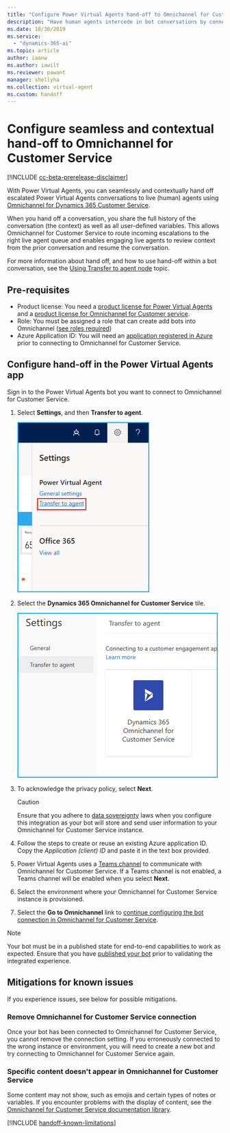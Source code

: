 ```yaml
---
title: "Configure Power Virtual Agents hand-off to Omnichannel for Customer Service"
description: "Have human agents intercede in bot conversations by connecting Power Virtual Agents to Omnichannel."
ms.date: 10/30/2019
ms.service:
  - "dynamics-365-ai"
ms.topic: article
author: iaanw  
ms.author: iawilt
ms.reviewer: pawant
manager: shellyha
ms.collection: virtual-agent
ms.custom: handoff
---
```


# Configure seamless and contextual hand-off to Omnichannel for Customer Service

[!INCLUDE [cc-beta-prerelease-disclaimer](includes/cc-beta-prerelease-disclaimer.md)]

With Power Virtual Agents, you can seamlessly and contextually hand off escalated Power Virtual Agents conversations to live (human) agents using [Omnichannel for Dynamics 365 Customer Service](/dynamics365/omnichannel/omnichannel-customer-service-guide). 

When you hand off a conversation, you share the full history of the conversation (the context) as well as all user-defined variables. This allows Omnichannel for Customer Service to route incoming escalations to the right live agent queue and enables engaging live agents to review context from the prior conversation and resume the conversation.

For more information about hand off, and how to use hand-off within a bot conversation, see the [Using Transfer to agent node](how-to-handoff.md) topic.

## Pre-requisites
* Product license: You need a [product license for Power Virtual Agents](https://go.microsoft.com/fwlink/?LinkId=2092080&clcid=0x409) and a [product license for Omnichannel for Customer service](/dynamics365/customer-engagement/omnichannel/try-chat-for-dynamics365).
* Role: You must be assigned a role that can create add bots into Omnichannel ([see roles required](https://docs.microsoft.com/en-us/dynamics365/omnichannel/administrator/add-users-assign-roles))
* Azure Application ID: You will need an [application registered in Azure](/azure/active-directory/develop/howto-create-service-principal-portal#create-an-azure-active-directory-application) prior to connecting to Omnichannel for Customer Service.


## Configure hand-off in the Power Virtual Agents app

Sign in to the Power Virtual Agents bot you want to connect to Omnichannel for Customer Service.


1. Select **Settings**, and then **Transfer to agent**.
    
    ![IMAGE SHOWING SETTINGS PANEL OPENED](media/handoff-settings.png)


1. Select the **Dynamics 365 Omnichannel for Customer Service** tile.

    ![IMAGE SHOWING OC TILE IN SETTINGS](media/handoff-oc-tile.png)


1. To acknowledge the privacy policy, select **Next**. 
    >[!CAUTION]
    >Ensure that you adhere to [data sovereignty](data-location.md) laws when you configure this integration as your bot will store and send user information to your Omnichannel for Customer Service instance.

1. Follow the steps to create or reuse an existing Azure application ID. Copy the *Application (client) ID* and paste it in the text box provided.

1. Power Virtual Agents uses a [Teams channel](getting-started-deploy.md) to communicate with Omnichannel for Customer Service. If a Teams channel is not enabled, a Teams channel will be enabled when you select **Next**. 

1. Select the environment where your Omnichannel for Customer Service instance is provisioned.

1. Select the **Go to Omnichannel** link to [continue configuring the bot connection in Omnichannel for Customer Service](/dynamics365/omnichannel/administrator/configure-bot-virtual-agent).

<!--
>[!NOTE]
>If you see an error, review the possible [errors and mitigations listed below](#mitigations-for-known-issues).
-->


>[!NOTE]
>Your bot must be in a published state for end-to-end capabilities to work as expected. Ensure that you have [published your bot](getting-started-deploy.md) prior to validating the integrated experience.

## Mitigations for known issues
If you experience issues, see below for possible mitigations.
<!--note from editor: We don't have headings without content underneath them, so I added a sentence. Feel free to make it better. 
It's also worth asking if the info should go in a KB instead of product documentation. What you have below looks like it should go in a readme, but I'm not aware of one being done where you could add this. -->

### Remove Omnichannel for Customer Service connection
Once your bot has been connected to Omnichannel for Customer Service, you cannot remove the connection setting. If you erroneously connected to the wrong instance or environment, you will need to create a new bot and try connecting to Omnichannel for Customer Service again.

### Specific content doesn't appear in Omnichannel for Customer Service
Some content may not show, such as emojis and certain types of notes or variables. If you encounter problems with the display of content, see the [Omnichannel for Customer Service documentation library](/dynamics365/omnichannel/omnichannel-readme).


<!--
### Known connection error codes and mitigations
Here are some known errors.

| Error | Description | Next steps / Mitigation |
| ------- | ------- | ------- |
| 


For errors not shown here, please reach out to your dedicated Microsoft support contact.
-->

[!INCLUDE [handoff-known-limitations](includes/handoff-known-limitations.md)]
